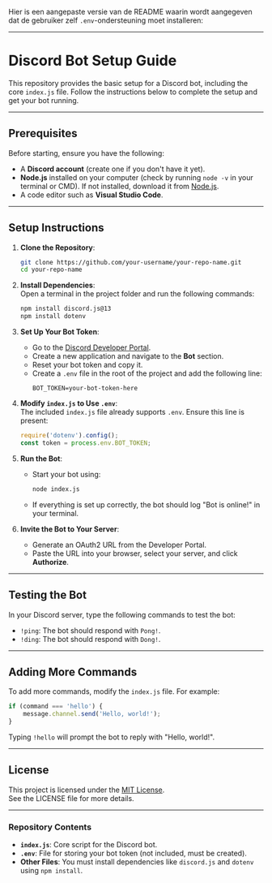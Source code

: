 Hier is een aangepaste versie van de README waarin wordt aangegeven dat de gebruiker zelf `.env`-ondersteuning moet installeren:  

---

# Discord Bot Setup Guide  

This repository provides the basic setup for a Discord bot, including the core `index.js` file. Follow the instructions below to complete the setup and get your bot running.  

---

## Prerequisites  

Before starting, ensure you have the following:  

- A **Discord account** (create one if you don't have it yet).  
- **Node.js** installed on your computer (check by running `node -v` in your terminal or CMD). If not installed, download it from [Node.js](https://nodejs.org).  
- A code editor such as **Visual Studio Code**.  

---

## Setup Instructions  

1. **Clone the Repository**:  
   ```bash
   git clone https://github.com/your-username/your-repo-name.git
   cd your-repo-name
   ```  

2. **Install Dependencies**:  
   Open a terminal in the project folder and run the following commands:  
   ```bash
   npm install discord.js@13
   npm install dotenv
   ```  

3. **Set Up Your Bot Token**:  
   - Go to the [Discord Developer Portal](https://discord.com/developers/applications).  
   - Create a new application and navigate to the **Bot** section.  
   - Reset your bot token and copy it.  
   - Create a `.env` file in the root of the project and add the following line:  
     ```env
     BOT_TOKEN=your-bot-token-here
     ```  

4. **Modify `index.js` to Use `.env`**:  
   The included `index.js` file already supports `.env`. Ensure this line is present:  
   ```javascript
   require('dotenv').config();
   const token = process.env.BOT_TOKEN;
   ```  

5. **Run the Bot**:  
   - Start your bot using:  
     ```bash
     node index.js
     ```  
   - If everything is set up correctly, the bot should log "Bot is online!" in your terminal.  

6. **Invite the Bot to Your Server**:  
   - Generate an OAuth2 URL from the Developer Portal.  
   - Paste the URL into your browser, select your server, and click **Authorize**.  

---

## Testing the Bot  

In your Discord server, type the following commands to test the bot:  

- `!ping`: The bot should respond with `Pong!`.  
- `!ding`: The bot should respond with `Dong!`.  

---

## Adding More Commands  

To add more commands, modify the `index.js` file. For example:  

```javascript
if (command === 'hello') {
    message.channel.send('Hello, world!');
}
```  

Typing `!hello` will prompt the bot to reply with "Hello, world!".  

---

## License  

This project is licensed under the [MIT License](LICENSE).  
See the LICENSE file for more details.  

---

### Repository Contents  

- **`index.js`**: Core script for the Discord bot.  
- **`.env`**: File for storing your bot token (not included, must be created).  
- **Other Files**: You must install dependencies like `discord.js` and `dotenv` using `npm install`.  

